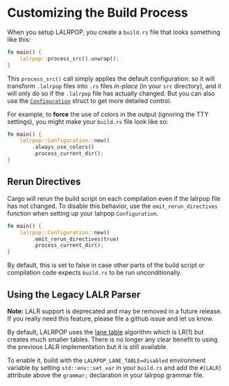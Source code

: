 # Customizing the Build Process

When you setup LALRPOP, you create a `build.rs` file that looks something
like this:

```rust
fn main() {
    lalrpop::process_src().unwrap();
}
```

This `process_src()` call simply applies the default configuration:
so it will transform `.lalrpop` files into `.rs` files *in-place* (in
your `src` directory), and it will only do so if the `.lalrpop` file
has actually changed. But you can also use the
[`Configuration`][config] struct to get more detailed control.

[config]: https://docs.rs/lalrpop/*/lalrpop/struct.Configuration.html

For example, to **force** the use of colors in the output (ignoring
the TTY settings), you might make your `build.rs` file look like so:

```rust
fn main() {
    lalrpop::Configuration::new()
        .always_use_colors()
        .process_current_dir();
}
```

## Rerun Directives

Cargo will rerun the build script on each compilation even if the lalrpop file
has not changed. To disable this behavior, use the `emit_rerun_directives`
function when setting up your lalrpop `Configuration`.

```rust
fn main() {
    lalrpop::Configuration::new()
        .emit_rerun_directives(true)
        .process_current_dir();
}
```

By default, this is set to false in case other parts of the build script or
compilation code expects `build.rs` to be run unconditionally.

## Using the Legacy LALR Parser

**Note:** LALR support is deprecated and may be removed in a future release.
If you really need this feature, please file a github issue and let us know.

By default, LALRPOP uses the [lane table][]
algorithm which is LR(1) but creates much smaller tables. There is no longer
any clear benefit to using the previous LALR implementation but it is still
available.

[lane table]: https://github.com/lalrpop/lalrpop/blob/master/lalrpop/src/lr1/lane_table/README.md

To enable it, build with the `LALRPOP_LANE_TABLE=disabled` environment
variable by setting `std::env::set_var` in your `build.rs` and add the
`#[LALR]` attribute above the `grammar;` declaration in your lalrpop grammar
file.
